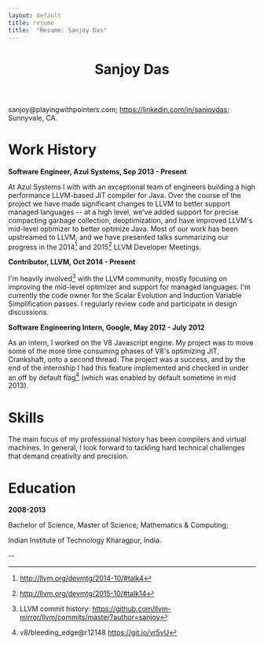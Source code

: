 ```yaml
---
layout: default
title: resume
title:  "Resume: Sanjoy Das"
---
```


<header class="post-header">
  <h1 class="post-title">Sanjoy Das</h1>
</header>

&#115;&#097;&#110;&#106;&#111;&#121;&#064;&#112;&#108;&#097;&#121;&#105;&#110;&#103;&#119;&#105;&#116;&#104;&#112;&#111;&#105;&#110;&#116;&#101;&#114;&#115;&#046;&#099;&#111;&#109;; <https://linkedin.com/in/sanjoydas>; Sunnyvale, CA.

# Work History

**Software Engineer, Azul Systems, Sep 2013 - Present**

At Azul Systems I with with an exceptional team of engineers building
a high performance LLVM-based JIT compiler for Java.  Over the course
of the project we have made significant changes to LLVM to better
support managed languages -- at a high level, we've added support for
precise compacting garbage collection, deoptimization, and have
improved LLVM's mid-level optimizer to better optimize Java. Most of
our work has been upstreamed to LLVM, and we have presented talks
summarizing our progress in the 2014[^talk2014] and 2015[^talk2015]
LLVM Developer Meetings.

[^talk2014]: <http://llvm.org/devmtg/2014-10/#talk4>

[^talk2015]: <http://llvm.org/devmtg/2015-10/#talk14>


**Contributor, LLVM, Oct 2014 - Present**

I'm heavily involved[^commits] with the LLVM community, mostly
focusing on improving the mid-level optimizer and support for managed
languages.  I'm currently the code owner for the Scalar Evolution and
Induction Variable Simplification passes.  I regularly review code and
participate in design discussions.

[^commits]: LLVM commit history: <https://github.com/llvm-mirror/llvm/commits/master?author=sanjoy>

**Software Engineering Intern, Google, May 2012 - July 2012**

As an intern, I worked on the V8 Javascript engine.  My project was to
move some of the more time consuming phases of V8's optimizing JIT,
Crankshaft, onto a second thread.  The project was a success, and by
the end of the internship I had this feature implemented and checked
in under an off by default flag[^v8work] (which was enabled by default
sometime in mid 2013).

[^v8work]: v8/bleeding_edge@r12148 <https://git.io/vr5vU>


# Skills

The main focus of my professional history has been compilers and
virtual machines.  In general, I look forward to tackling hard
technical challenges that demand creativity and precision.

# Education

**2008-2013**

Bachelor of Science, Master of Science; Mathematics & Computing;

Indian Institute of Technology Kharagpur, India.

--
